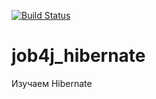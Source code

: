 [![Build Status](https://travis-ci.org/NURGALIMOV/job4j_hibernate.svg?branch=master)](https://travis-ci.org/NURGALIMOV/job4j_hibernate)

# job4j_hibernate
Изучаем Hibernate
